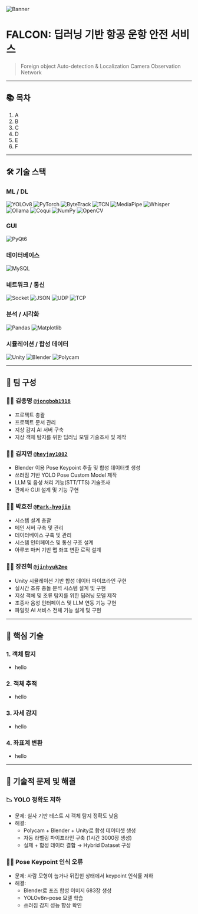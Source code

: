 ![Banner](https://github.com/addinedu-ros-9th/deeplearning-repo-2/blob/main/assets/images/Banner.png?raw=true)

# FALCON: 딥러닝 기반 항공 운항 안전 서비스
> Foreign object Auto-detection & Localization Camera Observation Network

---

## 📚 목차

1. A
2. B
3. C
4. D
5. E
6. F

---

## 🛠️ 기술 스택

### ML / DL
![YOLOv8](https://img.shields.io/badge/YOLOv8-FFB400?style=flat&logo=yolo&logoColor=white)
![PyTorch](https://img.shields.io/badge/PyTorch-EE4C2C?style=flat&logo=pytorch&logoColor=white)
![ByteTrack](https://img.shields.io/badge/ByteTrack-272727?style=flat)
![TCN](https://img.shields.io/badge/TCN-005571?style=flat)
![MediaPipe](https://img.shields.io/badge/MediaPipe-FF6F00?style=flat)
![Whisper](https://img.shields.io/badge/Whisper-9467BD?style=flat)
![Ollama](https://img.shields.io/badge/Ollama-333333?style=flat)
![Coqui](https://img.shields.io/badge/Coqui-FFD166?style=flat)
![NumPy](https://img.shields.io/badge/NumPy-013243?style=flat&logo=numpy&logoColor=white)
![OpenCV](https://img.shields.io/badge/OpenCV-5C3EE8?style=flat&logo=opencv&logoColor=white)


### GUI
![PyQt6](https://img.shields.io/badge/PyQt6-41CD52?style=flat)


### 데이터베이스
![MySQL](https://img.shields.io/badge/MySQL-4479A1?style=flat&logo=mysql&logoColor=white)


### 네트워크 / 통신
![Socket](https://img.shields.io/badge/Socket-000000?style=flat)
![JSON](https://img.shields.io/badge/JSON-292929?style=flat&logo=json&logoColor=white)
![UDP](https://img.shields.io/badge/UDP-005571?style=flat)
![TCP](https://img.shields.io/badge/TCP-004E89?style=flat)


### 분석 / 시각화
![Pandas](https://img.shields.io/badge/Pandas-150458?style=flat&logo=pandas&logoColor=white)
![Matplotlib](https://img.shields.io/badge/Matplotlib-11557C?style=flat)


### 시뮬레이션 / 합성 데이터
![Unity](https://img.shields.io/badge/Unity-000000?style=flat&logo=unity&logoColor=white)
![Blender](https://img.shields.io/badge/Blender-F5792A?style=flat&logo=blender&logoColor=white)
![Polycam](https://img.shields.io/badge/Polycam-272727?style=flat)


---

## 👥 팀 구성

### 🧑‍💼 김종명 [`@jongbob1918`](https://github.com/jongbob1918)
- 프로젝트 총괄  
- 프로젝트 문서 관리  
- 지상 감지 AI 서버 구축  
- 지상 객체 탐지를 위한 딥러닝 모델 기술조사 및 제작

### 🧑‍💼 김지연 [`@heyjay1002`](https://github.com/heyjay1002)
- Blender 이용 Pose Keypoint 추출 및 합성 데이터셋 생성  
- 쓰러짐 기반 YOLO Pose Custom Model 제작  
- LLM 및 음성 처리 기능(STT/TTS) 기술조사  
- 관제사 GUI 설계 및 기능 구현

### 🧑‍💼 박효진 [`@Park-hyojin`](https://github.com/Park-hyojin)
- 시스템 설계 총괄  
- 메인 서버 구축 및 관리  
- 데이터베이스 구축 및 관리  
- 시스템 인터페이스 및 통신 구조 설계  
- 아루코 마커 기반 맵 좌표 변환 로직 설계

### 🧑‍💼 장진혁 [`@jinhyuk2me`](https://github.com/jinhyuk2me)
- Unity 시뮬레이션 기반 합성 데이터 파이프라인 구현  
- 실시간 조류 충돌 분석 시스템 설계 및 구현  
- 지상 객체 및 조류 탐지를 위한 딥러닝 모델 제작  
- 조종사 음성 인터페이스 및 LLM 연동 기능 구현  
- 파일럿 AI 서비스 전체 기능 설계 및 구현

---

## 🔧 핵심 기술

### 1. 객체 탐지
- hello

### 2. 객체 추적
- hello

### 3. 자세 감지
- hello

### 4. 좌표계 변환
- hello

---

## 🧪 기술적 문제 및 해결

### 📉 YOLO 정확도 저하
- 문제: 실사 기반 테스트 시 객체 탐지 정확도 낮음
- 해결:
  - Polycam + Blender + Unity로 합성 데이터셋 생성
  - 자동 라벨링 파이프라인 구축 (1시간 3000장 생성)
  - 실제 + 합성 데이터 결합 → Hybrid Dataset 구성

### 🧍‍♂️ Pose Keypoint 인식 오류
- 문제: 사람 모형이 눕거나 뒤집힌 상태에서 keypoint 인식률 저하
- 해결:
  - Blender로 포즈 합성 이미지 683장 생성
  - YOLOv8n-pose 모델 학습
  - 쓰러짐 감지 성능 향상 확인
